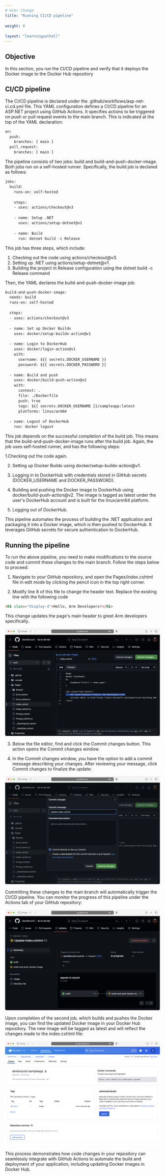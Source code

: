 ```yaml
---
# User change
title: "Running CI/CD pipeline"

weight: 8

layout: "learningpathall"
---
```


## Objective
In this section, you run the CI/CD pipeline and verify that it deploys the Docker image to the Docker Hub repository

## CI/CD pipeline
The CI/CD pipeline is declared under the .github/workflows/asp-net-ci.cd.yml file. This YAML configuration defines a CI/CD pipeline for an ASP.NET project using GitHub Actions. It specifies actions to be triggered on push or pull request events to the main branch. This is indicated at the top of the YAML declaration:
```XML
on:
  push:
    branches: [ main ]
  pull_request:
    branches: [ main ]
```

The pipeline consists of two jobs: build and build-and-push-docker-image. Both jobs run on a self-hosted runner. Specifically, the build job is declared as follows:

```XML
jobs:
  build:
    runs-on: self-hosted

    steps:
    - uses: actions/checkout@v3

    - name: Setup .NET
      uses: actions/setup-dotnet@v1      
   
    - name: Build
      run: dotnet build -c Release
```

This job has three steps, which include:
1. Checking out the code using actions/checkout@v3.
2. Setting up .NET using actions/setup-dotnet@v1.
3. Building the project in Release configuration using the dotnet build -c Release command

Then, the YAML declares the build-and-push-docker-image job:
```XML
build-and-push-docker-image:
  needs: build
  runs-on: self-hosted
    
  steps:
  - uses: actions/checkout@v3
        
  - name: Set up Docker Buildx
    uses: docker/setup-buildx-action@v1
    
  - name: Login to DockerHub
    uses: docker/login-action@v1
    with:
      username: ${{ secrets.DOCKER_USERNAME }}
      password: ${{ secrets.DOCKER_PASSWORD }}
    
  - name: Build and push
    uses: docker/build-push-action@v2
    with:
      context: .
      file: ./Dockerfile
      push: true
      tags: ${{ secrets.DOCKER_USERNAME }}/sampleapp:latest
      platforms: linux/arm64
    
  - name: Logout of DockerHub
    run: docker logout
``` 

This job depends on the successful completion of the build job. This means that the build-and-push-docker-image runs after the build job. Again, the job uses self-hosted runner, and has the following steps:
 
1.Checking out the code again.

2. Setting up Docker Buildx using docker/setup-buildx-action@v1.

3. Logging in to DockerHub with credentials stored in GitHub secrets (DOCKER_USERNAME and DOCKER_PASSWORD).

4. Building and pushing the Docker image to DockerHub using docker/build-push-action@v2. The image is tagged as latest under the user's DockerHub account and is built for the linux/arm64 platform.

5. Logging out of DockerHub.

This pipeline automates the process of building the .NET application and packaging it into a Docker image, which is then pushed to DockerHub. It leverages GitHub secrets for secure authentication to DockerHub.

## Running the pipeline

To run the above pipeline, you need to make modifications to the source code and commit these changes to the main branch. Follow the steps below to proceed:

1. Navigate to your GitHub repository, and open the Pages/index.cshtml file in edit mode by clicking the pencil icon in the top right corner.

2. Modify line 8 of this file to change the header text. Replace the existing line with the following code
```HTML
<h1 class="display-4">Hello, Arm Developers!</h1>
```

This change updates the page's main header to greet Arm developers specifically.

![img11](Figures/11.png)

3. Below the file editor, find and click the Commit changes button. This action opens the Commit changes window.

4. In the Commit changes window, you have the option to add a commit message describing your changes. After reviewing your message, click Commit changes to finalize the update:

![img12](Figures/12.png)

Committing these changes to the main branch will automatically trigger the CI/CD pipeline. You can monitor the progress of this pipeline under the Actions tab of your GitHub repository:

![img13](Figures/13.png)

Upon completion of the second job, which builds and pushes the Docker image, you can find the updated Docker image in your Docker Hub repository. The new image will be tagged as latest and will reflect the changes made to the index.cshtml file:

![img14](Figures/14.png)

This process demonstrates how code changes in your repository can seamlessly integrate with GitHub Actions to automate the build and deployment of your application, including updating Docker images in Docker Hub.



